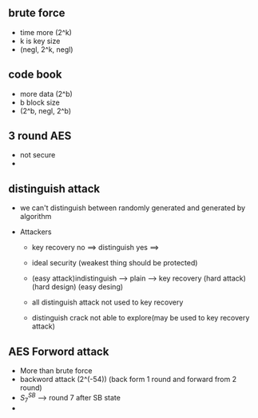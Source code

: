 ## brute force

-   time more (2^k)
-   k is key size
-   (negl, 2^k, negl)

## code book

-   more data (2^b)
-   b block size
-   (2^b, negl, 2^b)

## 3 round AES

-   not secure
-

## distinguish attack

-   we can't distinguish between randomly
    generated and generated by algorithm

-   Attackers

    -   key recovery no ==> distinguish
        yes ==>
    -   ideal security (weakest thing should be protected)

    -   (easy attack)indistinguish --> plain --> key recovery (hard attack)
        (hard design) (easy desing)
    -   all distinguish attack not used to key recovery
    -   distinguish crack not able to explore(may be used to key recovery attack)

## AES Forword attack

-   More than brute force
-   backword attack (2^(-54)) (back form 1 round and forward from 2 round)
-   $S_7^{SB}$ --> round 7 after SB state
-
